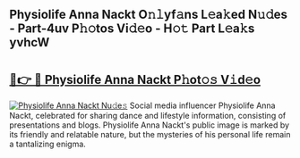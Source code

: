 ## Physiolife Anna Nackt O𝚗𝚕yf𝚊ns L𝚎a𝚔ed N𝚞𝚍es - Part-4uv P𝚑𝚘tos Vi𝚍𝚎o - H𝚘𝚝 Part L𝚎a𝚔s yvhcW

# <h2><a href="http://kf0drx.oniu.top/?m=Physiolife+Anna+Nackt">🔗👉 🔴 Physiolife Anna Nackt P𝚑ot𝚘𝚜 V𝚒d𝚎o</a></h2>

[![Physiolife Anna Nackt Nu𝚍e𝚜](https://i.imgur.com/0qMVB7G.gif)](http://kf0drx.oniu.top/?m=Physiolife+Anna+Nackt)
Social media influencer Physiolife Anna Nackt, celebrated for sharing dance and lifestyle information, consisting of presentations and blogs. Physiolife Anna Nackt's public image is marked by its friendly and relatable nature, but the mysteries of his personal life remain a tantalizing enigma.  
